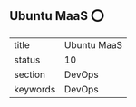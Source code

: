 ## Ubuntu MaaS :o:


|          |                 |
| -------- | --------------- |
| title    | Ubuntu MaaS     | 
| status   | 10              |
| section  | DevOps          |
| keywords | DevOps          |






